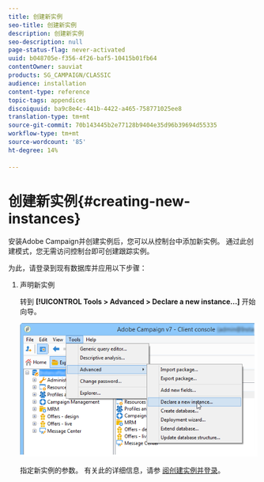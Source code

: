 ```yaml
---
title: 创建新实例
seo-title: 创建新实例
description: 创建新实例
seo-description: null
page-status-flag: never-activated
uuid: b048705e-f356-4f26-baf5-10415b01fb64
contentOwner: sauviat
products: SG_CAMPAIGN/CLASSIC
audience: installation
content-type: reference
topic-tags: appendices
discoiquuid: ba9c8e4c-441b-4422-a465-758771025ee8
translation-type: tm+mt
source-git-commit: 70b143445b2e77128b9404e35d96b39694d55335
workflow-type: tm+mt
source-wordcount: '85'
ht-degree: 14%

---
```



# 创建新实例{#creating-new-instances}

安装Adobe Campaign并创建实例后，您可以从控制台中添加新实例。 通过此创建模式，您无需访问控制台即可创建跟踪实例。

为此，请登录到现有数据库并应用以下步骤：

1. 声明新实例

   转到 **[!UICONTROL Tools > Advanced > Declare a new instance...]** 开始向导。

   ![](assets/s_ncs_install_declare_instance_menu.png)

   指定新实例的参数。 有关此的详细信息，请参 [阅创建实例并登录](../../installation/using/creating-an-instance-and-logging-on.md)。

